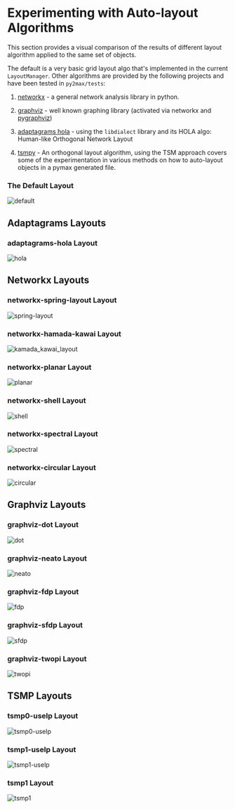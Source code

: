 # Experimenting with Auto-layout Algorithms

This section provides a visual comparison of the results of different layout algorithm applied to the same set of objects. 

The default is a very basic grid layout algo that's implemented in the current `LayoutManager`. Other algorithms are provided by the following projects and have been tested in `py2max/tests`:

1. [networkx](https://networkx.org) - a general network analysis library in python.

2. [graphviz](https://graphviz.org) - well known graphing library (activated via networkx and [pygraphviz](https://github.com/pygraphviz/pygraphviz))

3. [adaptagrams hola](http://www.adaptagrams.org) - using the `libdialect` library and its HOLA algo: Human-like Orthogonal Network Layout

4. [tsmpy](https://github.com/uknfire/tsmpy) - An orthogonal layout algorithm, using the TSM approach covers some of the experimentation in various methods on how to auto-layout objects in a pymax generated file.


### The Default Layout

![default](assets/imgs/default.png)



## Adaptagrams Layouts

### adaptagrams-hola Layout

![hola](assets/imgs/hola.png)


## Networkx Layouts

### networkx-spring-layout Layout

![spring-layout](assets/imgs/spring-layout.png)


### networkx-hamada-kawai Layout

![kamada_kawai_layout](assets/imgs/kamada_kawai_layout.png)


### networkx-planar Layout

![planar](assets/imgs/planar.png)

### networkx-shell Layout

![shell](assets/imgs/shell.png)

### networkx-spectral Layout

![spectral](assets/imgs/spectral.png)


### networkx-circular Layout

![circular](assets/imgs/circular.png)



## Graphviz Layouts

### graphviz-dot Layout

![dot](assets/imgs/dot.png)


### graphviz-neato Layout

![neato](assets/imgs/neato.png)

### graphviz-fdp Layout

![fdp](assets/imgs/fdp.png)


### graphviz-sfdp Layout

![sfdp](assets/imgs/sfdp.png)


### graphviz-twopi Layout

![twopi](assets/imgs/twopi.png)



## TSMP Layouts

### tsmp0-uselp Layout

![tsmp0-uselp](assets/imgs/tsmp0-uselp.png)

### tsmp1-uselp Layout

![tsmp1-uselp](assets/imgs/tsmp1-uselp.png)

### tsmp1 Layout

![tsmp1](assets/imgs/tsmp1.png)



